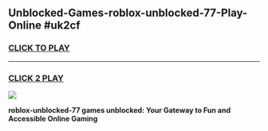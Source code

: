 
## Unblocked-Games-roblox-unblocked-77-Play-Online #uk2cf
<h3>
<a href="https://news.freeplayer.one?title=roblox-unblocked-77&ref=3">CLICK TO PLAY</a></h3>
<hr>

<h3>
<a href="https://news.freeplayer.one?title=roblox-unblocked-77&ref=3">CLICK 2 PLAY</a>
  
</h3>

<a href="https://news.freeplayer.one?title=roblox-unblocked-77&ref=3"><img src="https://clearcache.store/games.png"></a>


**roblox-unblocked-77 games unblocked: Your Gateway to Fun and Accessible Online Gaming**
